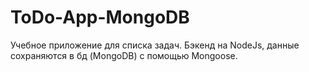 # ToDo-App-MongoDB
Учебное приложение для списка задач. Бэкенд на NodeJs, данные сохраняются в бд (MongoDB) с помощью Mongoose.
